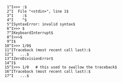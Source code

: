     1^I>>> :$
     2^I  File "<stdin>", line 1$
     3^I    :$
     4^I    ^$
     5^ISyntaxError: invalid syntax$
     6^I>>> $
     7^IKeyboardInterrupt$
     8^I>>>$
     9^I$
    10^I>>> 1/0$
    11^ITraceback (most recent call last):$
    12^I   ...$
    13^IZeroDivisionError$
    14^I$
    15^I>>> 1/0   # this used to swallow the traceback$
    16^ITraceback (most recent call last):$
    17^I   ...$
